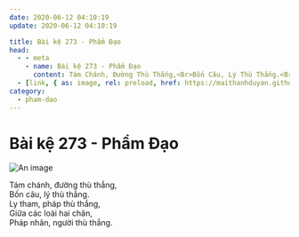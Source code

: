 ```yaml
---
date: 2020-06-12 04:10:19
update: 2020-06-12 04:10:19

title: Bài kệ 273 - Phẩm Đạo
head:
  - - meta
    - name: Bài kệ 273 - Phẩm Đạo
      content: Tám Chánh, Đường Thù Thắng,<Br>Bốn Câu, Lý Thù Thắng.<Br>Ly Tham, Pháp Thù Thắng,<Br>Giữa Các Loài Hai Chân,<Br>Pháp Nhãn, Người Thù Thắng.<Br>
  - [link, { as: image, rel: preload, href: https://maithanhduyan.github.io/kinh-phap-cu/img/pham-dao/pham-dao-273.jpg }]
category:
  - pham-dao
---
```


# Bài kệ 273 - Phẩm Đạo

![An image](/img/pham-dao/pham-dao-273.jpg)

Tám chánh, đường thù thắng,<br>Bốn câu, lý thù thắng.<br>Ly tham, pháp thù thắng,<br>Giữa các loài hai chân,<br>Pháp nhãn, người thù thắng.<br>
